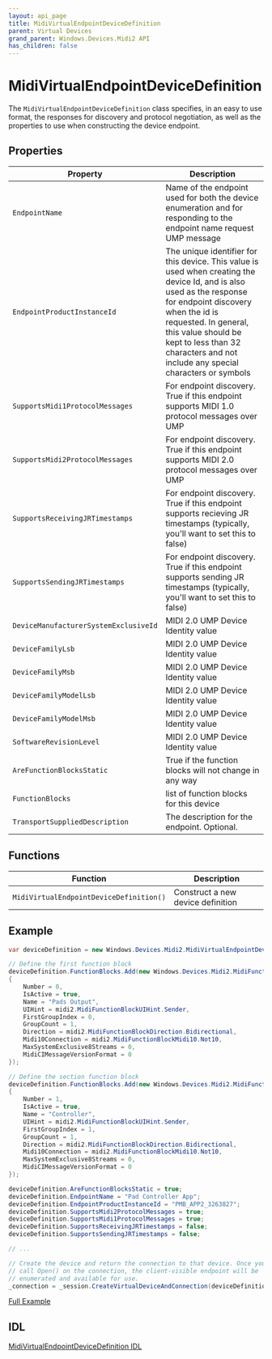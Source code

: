 ```yaml
---
layout: api_page
title: MidiVirtualEndpointDeviceDefinition
parent: Virtual Devices
grand_parent: Windows.Devices.Midi2 API
has_children: false
---
```


# MidiVirtualEndpointDeviceDefinition

The `MidiVirtualEndpointDeviceDefinition` class specifies, in an easy to use format, the responses for discovery and protocol negotiation, as well as the properties to use when constructing the device endpoint.

## Properties

| Property | Description |
| --------------- | ----------- |
| `EndpointName` | Name of the endpoint used for both the device enumeration and for responding to the endpoint name request UMP message |
| `EndpointProductInstanceId` | The unique identifier for this device. This value is used when creating the device Id, and is also used as the response for endpoint discovery when the id is requested. In general, this value should be kept to less than 32 characters and not include any special characters or symbols |
| `SupportsMidi1ProtocolMessages` | For endpoint discovery. True if this endpoint supports MIDI 1.0 protocol messages over UMP |
| `SupportsMidi2ProtocolMessages` | For endpoint discovery. True if this endpoint supports MIDI 2.0 protocol messages over UMP |
| `SupportsReceivingJRTimestamps` | For endpoint discovery. True if this endpoint supports recieving JR timestamps (typically, you'll want to set this to false) |
| `SupportsSendingJRTimestamps` | For endpoint discovery. True if this endpoint supports sending JR timestamps (typically, you'll want to set this to false) |
| `DeviceManufacturerSystemExclusiveId` | MIDI 2.0 UMP Device Identity value|
| `DeviceFamilyLsb` | MIDI 2.0 UMP Device Identity value |
| `DeviceFamilyMsb` | MIDI 2.0 UMP Device Identity value |
| `DeviceFamilyModelLsb` | MIDI 2.0 UMP Device Identity value |
| `DeviceFamilyModelMsb` | MIDI 2.0 UMP Device Identity value |
| `SoftwareRevisionLevel` | MIDI 2.0 UMP Device Identity value |
| `AreFunctionBlocksStatic` | True if the function blocks will not change in any way |
| `FunctionBlocks` | list of function blocks for this device |
| `TransportSuppliedDescription` | The description for the endpoint. Optional. |

## Functions

| Function | Description |
| --------------- | ----------- |
| `MidiVirtualEndpointDeviceDefinition()` | Construct a new device definition |


## Example

```cs
var deviceDefinition = new Windows.Devices.Midi2.MidiVirtualEndpointDeviceDefinition();

// Define the first function block
deviceDefinition.FunctionBlocks.Add(new Windows.Devices.Midi2.MidiFunctionBlock()
{
    Number = 0,
    IsActive = true,
    Name = "Pads Output",
    UIHint = midi2.MidiFunctionBlockUIHint.Sender,
    FirstGroupIndex = 0,
    GroupCount = 1,
    Direction = midi2.MidiFunctionBlockDirection.Bidirectional,
    Midi10Connection = midi2.MidiFunctionBlockMidi10.Not10,
    MaxSystemExclusive8Streams = 0,
    MidiCIMessageVersionFormat = 0
});

// Define the section function block
deviceDefinition.FunctionBlocks.Add(new Windows.Devices.Midi2.MidiFunctionBlock()
{
    Number = 1,
    IsActive = true,
    Name = "Controller",
    UIHint = midi2.MidiFunctionBlockUIHint.Sender,
    FirstGroupIndex = 1,
    GroupCount = 1,
    Direction = midi2.MidiFunctionBlockDirection.Bidirectional,
    Midi10Connection = midi2.MidiFunctionBlockMidi10.Not10,
    MaxSystemExclusive8Streams = 0,
    MidiCIMessageVersionFormat = 0
});

deviceDefinition.AreFunctionBlocksStatic = true;
deviceDefinition.EndpointName = "Pad Controller App";
deviceDefinition.EndpointProductInstanceId = "PMB_APP2_3263827";
deviceDefinition.SupportsMidi2ProtocolMessages = true;
deviceDefinition.SupportsMidi1ProtocolMessages = true;
deviceDefinition.SupportsReceivingJRTimestamps = false;
deviceDefinition.SupportsSendingJRTimestamps = false;

// ...

// Create the device and return the connection to that device. Once you
// call Open() on the connection, the client-visible endpoint will be
// enumerated and available for use.
_connection = _session.CreateVirtualDeviceAndConnection(deviceDefinition);
```

[Full Example](https://github.com/microsoft/MIDI/tree/main/samples/csharp-net/app-to-app-midi-cs)

## IDL

[MidiVirtualEndpointDeviceDefinition IDL](https://github.com/microsoft/MIDI/blob/main/src/api/Client/Midi2Client/MidiVirtualEndpointDeviceDefinition.idl)
